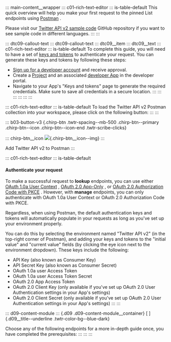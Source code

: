::: main-content__wrapper
::: c01-rich-text-editor
::: is-table-default
This quick overview will help you make your first request to the pinned
List endpoints using
[Postman](https://developer.twitter.com/en/docs/tools-and-libraries/using-postman)
.

Please visit our [Twitter API v2 sample
code](https://github.com/twitterdev/Twitter-API-v2-sample-code) GitHub
repository if you want to see sample code in different languages.
:::
:::

::: dtc09-callout-text
::: dtc09-callout-text
::: dtc09__item
::: dtc09__text
::: c01-rich-text-editor
::: is-table-default
To complete this guide, you will need to have a set of [keys and
tokens](/en/docs/authentication) to authenticate your request. You can
generate these keys and tokens by following these steps:

-   [Sign up for a developer account](/en/apply-for-access) and receive
    approval.
-   Create a [Project](/en/docs/projects) and an associated [developer
    App](/en/docs/apps) in the developer portal.
-   Navigate to your App\'s "Keys and tokens" page to generate the
    required credentials. Make sure to save all credentials in a secure
    location.
:::
:::
:::
:::
:::
:::

::: c01-rich-text-editor
::: is-table-default
To load the Twitter API v2 Postman collection into your workspace,
please click on the following button:
:::
:::

::: b03-button-v3
[](https://t.co/twitter-api-postman){.chirp-btn .twtr-spacing--mb-500
.chirp-btn--primary .chirp-btn--icon .chirp-btn--icon-end
.twtr-scribe-clicks}

::: chirp-btn__icon
![](https://cdn.cms-twdigitalassets.com/content/dam/developer-twitter/m1_vnext/carat.svg){.chirp-btn__icon--img}
:::

Add Twitter API v2 to Postman
:::

::: c01-rich-text-editor
::: is-table-default
#### Authenticate your request

To make a successful request to **lookup** endpoints, you can use either
[OAuth 1.0a User
Context](https://developer.twitter.com/en/docs/authentication/oauth-1-0a)
, [OAuth 2.0
App-Only](https://developer.twitter.com/en/docs/authentication/oauth-2-0)
, or [OAuth 2.0 Authorization Code with
PKCE](/en/docs/authentication/oauth-2-0/authorization-code) . However,
with **manage** endpoints, you can only authenticate with OAuth 1.0a
User Context or OAuth 2.0 Authorization Code with PKCE.

Regardless, when using Postman, the default authentication keys and
tokens will automatically populate in your requests as long as you\'ve
set up your environment properly.

You can do this by selecting the environment named "Twitter API v2" (in
the top-right corner of Postman), and adding your keys and tokens to the
\"initial value\" and \"current value\" fields (by clicking the eye icon
next to the environment dropdown). These keys include the following:

-   API Key (also known as Consumer Key)
-   API Secret Key (also known as Consumer Secret)
-   OAuth 1.0a user Access Token
-   OAuth 1.0a user Access Token Secret
-   OAuth 2.0 App Access Token
-   OAuth 2.0 Client Key (only available if you\'ve set up OAuth 2.0
    User Authentication settings in your App\'s settings)
-   OAuth 2.0 Client Secret (only available if you\'ve set up OAuth 2.0
    User Authentication settings in your App\'s settings)
:::
:::

::: d09-content-module
::: {.d09 .d09-content-module__container}
[ ]{.d09__title--underline .twtr-color-bg--blue-dark}

Choose any of the following endpoints for a more in-depth guide once,
you have completed the prerequisites:
:::
:::
:::
